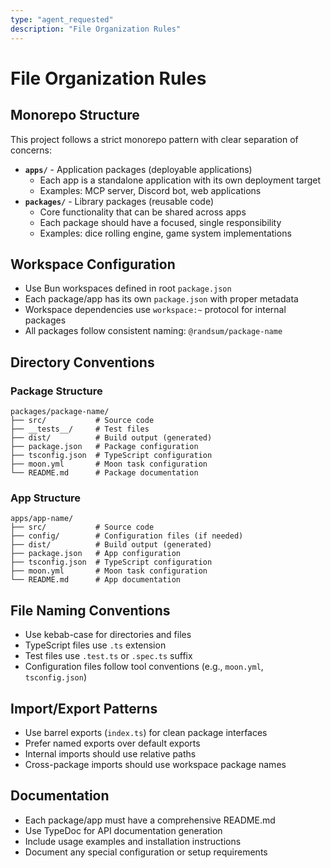 ```yaml
---
type: "agent_requested"
description: "File Organization Rules"
---
```


# File Organization Rules

## Monorepo Structure

This project follows a strict monorepo pattern with clear separation of concerns:

- **`apps/`** - Application packages (deployable applications)
  - Each app is a standalone application with its own deployment target
  - Examples: MCP server, Discord bot, web applications
- **`packages/`** - Library packages (reusable code)
  - Core functionality that can be shared across apps
  - Each package should have a focused, single responsibility
  - Examples: dice rolling engine, game system implementations

## Workspace Configuration

- Use Bun workspaces defined in root `package.json`
- Each package/app has its own `package.json` with proper metadata
- Workspace dependencies use `workspace:~` protocol for internal packages
- All packages follow consistent naming: `@randsum/package-name`

## Directory Conventions

### Package Structure

```
packages/package-name/
├── src/           # Source code
├── __tests__/     # Test files
├── dist/          # Build output (generated)
├── package.json   # Package configuration
├── tsconfig.json  # TypeScript configuration
├── moon.yml       # Moon task configuration
└── README.md      # Package documentation
```

### App Structure

```
apps/app-name/
├── src/           # Source code
├── config/        # Configuration files (if needed)
├── dist/          # Build output (generated)
├── package.json   # App configuration
├── tsconfig.json  # TypeScript configuration
├── moon.yml       # Moon task configuration
└── README.md      # App documentation
```

## File Naming Conventions

- Use kebab-case for directories and files
- TypeScript files use `.ts` extension
- Test files use `.test.ts` or `.spec.ts` suffix
- Configuration files follow tool conventions (e.g., `moon.yml`, `tsconfig.json`)

## Import/Export Patterns

- Use barrel exports (`index.ts`) for clean package interfaces
- Prefer named exports over default exports
- Internal imports should use relative paths
- Cross-package imports should use workspace package names

## Documentation

- Each package/app must have a comprehensive README.md
- Use TypeDoc for API documentation generation
- Include usage examples and installation instructions
- Document any special configuration or setup requirements
